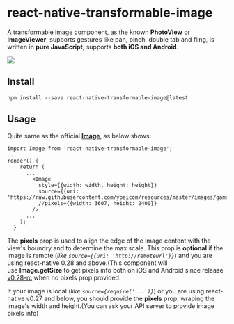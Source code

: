 # react-native-transformable-image

A transformable image component, as the known **PhotoView** or **ImageViewer**, supports gestures like pan, pinch, double tab and fling, is written in **pure JavaScript**, supports **both iOS and Android**.

![](Demo/demo.gif)

## Install

 `npm install --save react-native-transformable-image@latest`



## Usage

Quite same as the official **[Image](https://facebook.github.io/react-native/docs/image.html)**, as below shows:

```
import Image from 'react-native-transformable-image';
...
render() {
    return (
      ...
        <Image
          style={{width: width, height: height}}
          source={{uri: 'https://raw.githubusercontent.com/yoaicom/resources/master/images/game_of_thrones_1.jpg'}}
          //pixels={{width: 3607, height: 2400}}
        />
      ...
    );
  }
```

The **pixels** prop is used to align the edge of the image content with the view's boundry and to determine the max scale. This prop is **optional** if the image is remote (*like `source={{uri: 'http://remoteurl'}}`*) and you are using react-native 0.28 and above.(This component will use **Image.getSize** to get pixels info both on iOS and Android since release [v0.28-rc](https://github.com/facebook/react-native/releases/tag/v0.28.0-rc.0) when no pixels prop provided.

If your image is local (*like `source={require('...')}`*) or you are using react-native v0.27 and below, you should provide the **pixels** prop, wraping the image's width and height.(You can ask your API server to provide image pixels info)